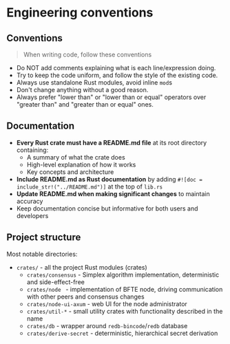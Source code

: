 # Engineering conventions

## Conventions

> When writing code, follow these conventions


- Do NOT add comments explaining what is each line/expression doing.
- Try to keep the code uniform, and follow the style of the existing code.
- Always use standalone Rust modules, avoid inline `mod`s
- Don't change anything without a good reason.
- Always prefer "lower than" or "lower than or equal" operators over "greater than" and "greater than or equal" ones.

## Documentation

- **Every Rust crate must have a README.md file** at its root directory containing:
  - A summary of what the crate does
  - High-level explanation of how it works
  - Key concepts and architecture
- **Include README.md as Rust documentation** by adding `#![doc = include_str!("../README.md")]` at the top of `lib.rs`
- **Update README.md when making significant changes** to maintain accuracy
- Keep documentation concise but informative for both users and developers

## Project structure

Most notable directories:

- `crates/` - all the project Rust modules (crates)
  - `crates/consensus` - Simplex algorithm implementation, deterministic and side-effect-free
  - `crates/node ` - implementation of BFTE node, driving communication with other peers and consensus changes
  - `crates/node-ui-axum` - web UI for the node administrator
  - `crates/util-*` - small utility crates with functionality described in the name
  - `crates/db` - wrapper around `redb-bincode`/`redb` database
  - `crates/derive-secret` - deterministic, hierarchical secret derivation

